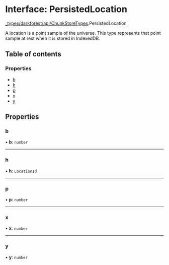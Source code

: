 # Interface: PersistedLocation

[\_types/darkforest/api/ChunkStoreTypes](../modules/types_darkforest_api_ChunkStoreTypes.md).PersistedLocation

A location is a point sample of the universe. This type represents that point sample at rest when
it is stored in IndexedDB.

## Table of contents

### Properties

- [b](types_darkforest_api_ChunkStoreTypes.PersistedLocation.md#b)
- [h](types_darkforest_api_ChunkStoreTypes.PersistedLocation.md#h)
- [p](types_darkforest_api_ChunkStoreTypes.PersistedLocation.md#p)
- [x](types_darkforest_api_ChunkStoreTypes.PersistedLocation.md#x)
- [y](types_darkforest_api_ChunkStoreTypes.PersistedLocation.md#y)

## Properties

### b

• **b**: `number`

---

### h

• **h**: `LocationId`

---

### p

• **p**: `number`

---

### x

• **x**: `number`

---

### y

• **y**: `number`

